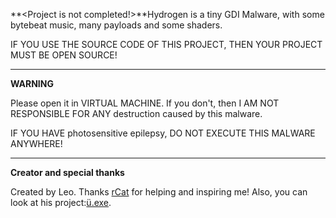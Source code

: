 **<Project is not completed!>**Hydrogen is a tiny GDI Malware, with some bytebeat music, many payloads and some shaders. 

IF YOU USE THE SOURCE CODE OF THIS PROJECT, THEN YOUR PROJECT MUST BE OPEN SOURCE!
***
**WARNING**

Please open it in VIRTUAL MACHINE. If you don't, then I AM NOT RESPONSIBLE FOR ANY destruction caused by this malware. 

IF YOU HAVE photosensitive epilepsy, DO NOT EXECUTE THIS MALWARE ANYWHERE!
***
**Creator and special thanks**

Created by Leo.
Thanks [rCat](https://github.com/srcatt "rCat") for helping and inspiring me!
Also, you can look at his project:[ü.exe](https://github.com/srcatt/u "ü.exe").
